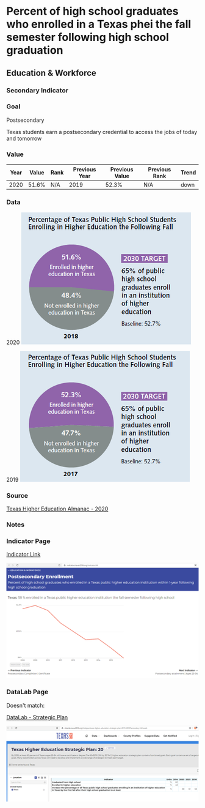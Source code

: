 # Percent of high school graduates who enrolled in a Texas phei the fall semester following high school graduation

## Education & Workforce

### Secondary Indicator

### **Goal**

Postsecondary

Texas students earn a postsecondary credential to access the jobs of today and tomorrow


### Value

| Year |  Value      | Rank     | Previous Year   | Previous Value | Previous Rank | Trend | 
| ----------- | ----------- | ----------- | ----------- | ----------- | ----------- | -----------|
|    2020     | 51.6%      |    N/A  |     2019      |    52.3%  | N/A         | down       | 

### Data

2020
![Enrolled_2020](./2020_enrolled.PNG)


2019
![Enrolled_2020](./2019_enrolled.PNG)

### Source
[Texas Higher Education Almanac - 2020](http://reportcenter.highered.texas.gov/agency-publication/almanac/2020-texas-public-higher-education-almanac/)

### Notes

### Indicator Page

[Indicator Link](https://indicators.texas2036.org/indicator/44)

![DLab](./indicator_enrollment.PNG)

### DataLab Page

Doesn't match:

[DataLab - Strategic Plan](https://datalab.texas2036.org/tcekgxe/texas-higher-education-strategic-plan-2015-2030?accesskey=rbhwazb)

![DLab](./enrollment.PNG)

